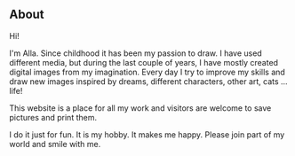 ## About

Hi!

I'm Alla. Since childhood it has been my passion to draw. I have used different media, but during the last couple of years, I have mostly created digital images from my imagination. Every day I try to improve my skills and draw new images inspired by dreams, different characters, other art, cats … life!

This website is a place for all my work and visitors are welcome to save pictures and print them.

I do it just for fun. It is my hobby. It makes me happy. Please join part of my world and smile with me.
